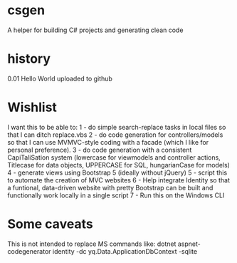 # csgen
A helper for building C# projects and generating clean code

# history
0.01 Hello World uploaded to github



# Wishlist
I want this to be able to:
1 - do simple search-replace tasks in local files so that I can ditch replace.vbs
2 - do code generation for controllers/models so that I can use MVMVC-style coding with a facade (which I like for personal preference).
3 - do code generation with a consistent CapiTaliSation system (lowercase for viewmodels and controller actions, Titlecase for data objects, UPPERCASE for SQL, hungarianCase for models)
4 - generate views using Bootstrap 5 (ideally without jQuery)
5 - script this to automate the creation of MVC websites
6 - Help integrate Identity so that a funtional, data-driven website with pretty Bootstrap can be built and functionally work locally in a single script
7 - Run this on the Windows CLI


# Some caveats

This is not intended to replace MS commands like: dotnet aspnet-codegenerator identity -dc yq.Data.ApplicationDbContext -sqlite





